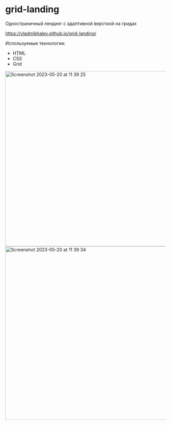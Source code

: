 # grid-landing

Одностраничный лендинг с адаптивной версткой на гридах

https://vladmikhalev.github.io/grid-landing/

Используемые технологии:
- HTML
- CSS
- Grid

<img width="550" alt="Screenshot 2023-05-20 at 11 39 25" src="https://github.com/vladmikhalev/skillbox-landing/assets/107835280/5fe1756a-d908-44d8-9887-b2f9a6671f9e">
<img width="545" alt="Screenshot 2023-05-20 at 11 39 34" src="https://github.com/vladmikhalev/skillbox-landing/assets/107835280/c3641974-5714-4959-b1c6-545854bfccb1">
